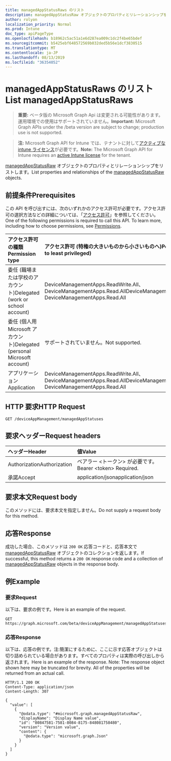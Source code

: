 ```yaml
---
title: managedAppStatusRaws のリスト
description: managedAppStatusRaw オブジェクトのプロパティとリレーションシップをリストします。
author: rolyon
localization_priority: Normal
ms.prod: Intune
doc_type: apiPageType
ms.openlocfilehash: b18962c5ac51a1e6d287ea009c1dc2f4be65bdef
ms.sourcegitcommit: b5425ebf648572569b032ded5b56e1dcf3830515
ms.translationtype: MT
ms.contentlocale: ja-JP
ms.lasthandoff: 08/13/2019
ms.locfileid: "36354052"
---
```

# <a name="list-managedappstatusraws"></a><span data-ttu-id="fec52-103">managedAppStatusRaws のリスト</span><span class="sxs-lookup"><span data-stu-id="fec52-103">List managedAppStatusRaws</span></span>

> <span data-ttu-id="fec52-104">**重要:** ベータ版の Microsoft Graph Api は変更される可能性があります。運用環境での使用はサポートされていません。</span><span class="sxs-lookup"><span data-stu-id="fec52-104">**Important:** Microsoft Graph APIs under the /beta version are subject to change; production use is not supported.</span></span>

> <span data-ttu-id="fec52-105">**注:** Microsoft Graph API for Intune では、テナントに対して[アクティブな intune ライセンス](https://go.microsoft.com/fwlink/?linkid=839381)が必要です。</span><span class="sxs-lookup"><span data-stu-id="fec52-105">**Note:** The Microsoft Graph API for Intune requires an [active Intune license](https://go.microsoft.com/fwlink/?linkid=839381) for the tenant.</span></span>

<span data-ttu-id="fec52-106">[managedAppStatusRaw](../resources/intune-mam-managedappstatusraw.md) オブジェクトのプロパティとリレーションシップをリストします。</span><span class="sxs-lookup"><span data-stu-id="fec52-106">List properties and relationships of the [managedAppStatusRaw](../resources/intune-mam-managedappstatusraw.md) objects.</span></span>

## <a name="prerequisites"></a><span data-ttu-id="fec52-107">前提条件</span><span class="sxs-lookup"><span data-stu-id="fec52-107">Prerequisites</span></span>
<span data-ttu-id="fec52-p101">この API を呼び出すには、次のいずれかのアクセス許可が必要です。アクセス許可の選択方法などの詳細については、「[アクセス許可](/graph/permissions-reference)」を参照してください。</span><span class="sxs-lookup"><span data-stu-id="fec52-p101">One of the following permissions is required to call this API. To learn more, including how to choose permissions, see [Permissions](/graph/permissions-reference).</span></span>

|<span data-ttu-id="fec52-110">アクセス許可の種類</span><span class="sxs-lookup"><span data-stu-id="fec52-110">Permission type</span></span>|<span data-ttu-id="fec52-111">アクセス許可 (特権の大きいものから小さいものへ)</span><span class="sxs-lookup"><span data-stu-id="fec52-111">Permissions (from most to least privileged)</span></span>|
|:---|:---|
|<span data-ttu-id="fec52-112">委任 (職場または学校のアカウント)</span><span class="sxs-lookup"><span data-stu-id="fec52-112">Delegated (work or school account)</span></span>|<span data-ttu-id="fec52-113">DeviceManagementApps.ReadWrite.All、DeviceManagementApps.Read.All</span><span class="sxs-lookup"><span data-stu-id="fec52-113">DeviceManagementApps.ReadWrite.All, DeviceManagementApps.Read.All</span></span>|
|<span data-ttu-id="fec52-114">委任 (個人用 Microsoft アカウント)</span><span class="sxs-lookup"><span data-stu-id="fec52-114">Delegated (personal Microsoft account)</span></span>|<span data-ttu-id="fec52-115">サポートされていません。</span><span class="sxs-lookup"><span data-stu-id="fec52-115">Not supported.</span></span>|
|<span data-ttu-id="fec52-116">アプリケーション</span><span class="sxs-lookup"><span data-stu-id="fec52-116">Application</span></span>|<span data-ttu-id="fec52-117">DeviceManagementApps.ReadWrite.All、DeviceManagementApps.Read.All</span><span class="sxs-lookup"><span data-stu-id="fec52-117">DeviceManagementApps.ReadWrite.All, DeviceManagementApps.Read.All</span></span>|

## <a name="http-request"></a><span data-ttu-id="fec52-118">HTTP 要求</span><span class="sxs-lookup"><span data-stu-id="fec52-118">HTTP Request</span></span>
<!-- {
  "blockType": "ignored"
}
-->
``` http
GET /deviceAppManagement/managedAppStatuses
```

## <a name="request-headers"></a><span data-ttu-id="fec52-119">要求ヘッダー</span><span class="sxs-lookup"><span data-stu-id="fec52-119">Request headers</span></span>
|<span data-ttu-id="fec52-120">ヘッダー</span><span class="sxs-lookup"><span data-stu-id="fec52-120">Header</span></span>|<span data-ttu-id="fec52-121">値</span><span class="sxs-lookup"><span data-stu-id="fec52-121">Value</span></span>|
|:---|:---|
|<span data-ttu-id="fec52-122">Authorization</span><span class="sxs-lookup"><span data-stu-id="fec52-122">Authorization</span></span>|<span data-ttu-id="fec52-123">ベアラー &lt;トークン&gt; が必要です。</span><span class="sxs-lookup"><span data-stu-id="fec52-123">Bearer &lt;token&gt; Required.</span></span>|
|<span data-ttu-id="fec52-124">承諾</span><span class="sxs-lookup"><span data-stu-id="fec52-124">Accept</span></span>|<span data-ttu-id="fec52-125">application/json</span><span class="sxs-lookup"><span data-stu-id="fec52-125">application/json</span></span>|

## <a name="request-body"></a><span data-ttu-id="fec52-126">要求本文</span><span class="sxs-lookup"><span data-stu-id="fec52-126">Request body</span></span>
<span data-ttu-id="fec52-127">このメソッドには、要求本文を指定しません。</span><span class="sxs-lookup"><span data-stu-id="fec52-127">Do not supply a request body for this method.</span></span>

## <a name="response"></a><span data-ttu-id="fec52-128">応答</span><span class="sxs-lookup"><span data-stu-id="fec52-128">Response</span></span>
<span data-ttu-id="fec52-129">成功した場合、このメソッドは `200 OK` 応答コードと、応答本文で [managedAppStatusRaw](../resources/intune-mam-managedappstatusraw.md) オブジェクトのコレクションを返します。</span><span class="sxs-lookup"><span data-stu-id="fec52-129">If successful, this method returns a `200 OK` response code and a collection of [managedAppStatusRaw](../resources/intune-mam-managedappstatusraw.md) objects in the response body.</span></span>

## <a name="example"></a><span data-ttu-id="fec52-130">例</span><span class="sxs-lookup"><span data-stu-id="fec52-130">Example</span></span>

### <a name="request"></a><span data-ttu-id="fec52-131">要求</span><span class="sxs-lookup"><span data-stu-id="fec52-131">Request</span></span>
<span data-ttu-id="fec52-132">以下は、要求の例です。</span><span class="sxs-lookup"><span data-stu-id="fec52-132">Here is an example of the request.</span></span>
``` http
GET https://graph.microsoft.com/beta/deviceAppManagement/managedAppStatuses
```

### <a name="response"></a><span data-ttu-id="fec52-133">応答</span><span class="sxs-lookup"><span data-stu-id="fec52-133">Response</span></span>
<span data-ttu-id="fec52-p102">以下は、応答の例です。注:簡潔にするために、ここに示す応答オブジェクトは切り詰められている場合があります。すべてのプロパティは実際の呼び出しから返されます。</span><span class="sxs-lookup"><span data-stu-id="fec52-p102">Here is an example of the response. Note: The response object shown here may be truncated for brevity. All of the properties will be returned from an actual call.</span></span>
``` http
HTTP/1.1 200 OK
Content-Type: application/json
Content-Length: 307

{
  "value": [
    {
      "@odata.type": "#microsoft.graph.managedAppStatusRaw",
      "displayName": "Display Name value",
      "id": "80847581-7581-8084-8175-848081758480",
      "version": "Version value",
      "content": {
        "@odata.type": "microsoft.graph.Json"
      }
    }
  ]
}
```






